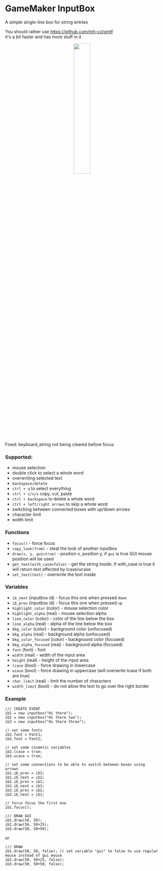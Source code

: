# GameMaker InputBox
A simple single-line box for string entries  
  
  
You should rather use https://github.com/mh-cz/gmtf  
it's a bit faster and has more stuff in it  
  
  
<p align="center" width="100%">
    <img width="33%" src="https://user-images.githubusercontent.com/68820052/192277586-c7ce2c5a-17bf-464f-a8e7-73ca5cd805cf.gif"> 
</p>

Fixed: keyboard_string not being cleared before focus

### Supported:
- mouse selection
- double click to select a whole word
- overwriting selected text
- `backspace/delete`
- `ctrl + a` to select everything
- `ctrl + c/x/v` copy, cut, paste
- `ctrl + backspace` to delete a whole word
- `ctrl + left/right arrows` to skip a whole word
- switching between connected boxes with up/down arrows
- character limit
- width limit


### Functions
- `focus()` - force focus
- `copy_look(from)` - steal the look of another inputbox
- `draw(x, y, gui=true)` - position x, position y, if `gui` is true GUI mouse position will be used
- `get_text(with_case=false)` - get the string inside. if with_case is true it will return text affected by lcase/ucase
- `set_text(text)` - overwrite the text inside

  
### Variables
- `ib_next` (inputbox id) - focus this one when pressed `down`
- `ib_prev` (inputbox id) - focus this one when pressed `up`
- `highlight_color` (color) - mouse selection color
- `highlight_alpha` (real) - mouse selection alpha
- `line_color` (color) - color of the line below the box
- `line_alpha` (real) - alpha of the line below the box
- `bkg_color` (color) - background color (unfocused)
- `bkg_alpha` (real) - background alpha (unfocused)
- `bkg_color_focused` (color) - background color (focused)
- `bkg_alpha_focused` (real) - background alpha (focused)
- `font` (font) - font
- `width` (real) - width of the input area
- `height` (real) - height of the input area
- `lcase` (bool) - force drawing in lowercase
- `ucase` (bool) - force drawing in uppercase (will overwrite lcase if both are true)
- `char_limit` (real) - limit the number of characters
- `width_limit` (bool) - do not allow the text to go over the right border

### Example
```
/// CREATE EVENT
ib1 = new inputbox("Hi there");
ib2 = new inputbox("Hi there two");
ib3 = new inputbox("Hi there three");

// set some fonts
ib2.font = Font1;
ib3.font = Font2;

// set some cosmetic variables
ib2.lcase = true;
ib3.ucase = true;

// set some connections to be able to switch between boxes using arrows
ib1.ib_prev = ib3;
ib1.ib_next = ib2;
ib2.ib_prev = ib1;
ib2.ib_next = ib3;
ib3.ib_prev = ib2;
ib3.ib_next = ib1;

// force focus the first one
ib1.focus();
```
```
/// DRAW GUI
ib1.draw(50, 50);
ib2.draw(50, 50+25);
ib3.draw(50, 50+50);
```
or
```
/// DRAW
ib1.draw(50, 50, false); // set variable "gui" to false to use regular mouse instead of gui mouse 
ib2.draw(50, 50+25, false);
ib3.draw(50, 50+50, false);
```
